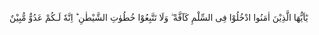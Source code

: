 يٰٓاَيُّهَا الَّذِيْنَ اٰمَنُوا ادْخُلُوْا فِى السِّلْمِ کَآفَّةً ۖ  وَلَا تَتَّبِعُوْا خُطُوٰتِ الشَّيْطٰنِ  ؕ  اِنَّهٗ لَـکُمْ عَدُوٌّ مُّبِيْنٌ